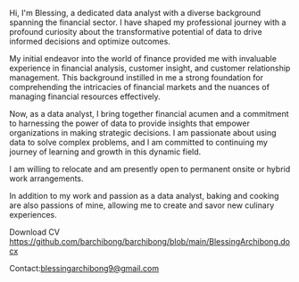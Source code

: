 Hi, I'm Blessing, a dedicated data analyst with a diverse background spanning the financial sector. I have shaped my professional journey with a profound curiosity about the transformative potential of data to drive informed decisions and optimize outcomes.

My initial endeavor into the world of finance provided me with invaluable experience in financial analysis, customer insight, and customer relationship management. This background instilled in me a strong foundation for comprehending the intricacies of financial markets and the nuances of managing financial resources effectively.

Now, as a data analyst, I bring together financial acumen and a commitment to harnessing the power of data to provide insights that empower organizations in making strategic decisions. I am passionate about using data to solve complex problems, and I am committed to continuing my journey of learning and growth in this dynamic field.

I am willing to relocate and am presently open to permanent onsite or hybrid work arrangements.

In addition to my work and passion as a data analyst, baking and cooking are also passions of mine, allowing me to create and savor new culinary experiences.

Download CV https://github.com/barchibong/barchibong/blob/main/BlessingArchibong.docx

Contact:blessingarchibong9@gmail.com
